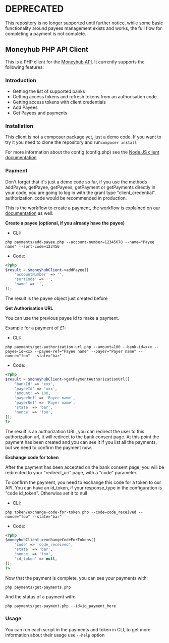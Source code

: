 # DEPRECATED

This repository is no longer supported until further notice, while some basic functionality around payees management exists and works, the full flow for completing a payment is not complete.

## Moneyhub PHP API Client

This is a PHP client for the [Moneyhub API](https://moneyhub.github.io/api-docs). It currently supports the following features:

### Introduction

- Getting the list of supported banks
- Getting access tokens and refresh tokens from an authorisation code
- Getting access tokens with client credentials
- Add Payees
- Get Payees and payments

### Installation
This client is not a composer package yet, just a demo code. If you want to try it you need to clone the repository
and run`composer install`

For more information about the config (config.php) see the [Node.JS client documentation](https://github.com/moneyhub/moneyhub-api-client)

### Payment
Don't forget that it's just a demo code so far, if you use the methods addPayee, getPayee, getPayees, getPayment or getPayments
 directly in your code, you are going to log in with the grant type "client_credential". 
authorization_code would be recommended in production.

This is the workflow to create a payment, 
the workflow is explained [on our documentation](https://moneyhub.github.io/api-docs/#payments-2) as well:

**Create a payee (optional, if you already have the payee)**
- CLI:

`php payments/add-payee.php --account-number=12345678 --name="Payee name" --sort-code=123456`
- Code:
```php
<?php
$result = $moneyhubClient->addPayee([
    'accountNumber' => '',
    'sortCode' => '',
    'name' => '',
]);
```
The result is the payee object just created before

**Get Authorisation URL**

You can use the previous payee id to make a payment. 

Example for a payment of £1:
- CLI:

`php payments/get-authorization-url.php --amount=100 --bank-id=xxx --payee-id=xxx --payee-ref="Payee name" --payer="Payer name" --nonce="foo" --state="bar"`

- Code:

```php
<?php
$result = $moneyhubClient->getPaymentAuthorizationUrl([
    'bankId' => 'xxx',
    'payeeId' => 'xxx',
    'amount' => 100,
    'payeeRef' => 'Payee name',
    'payerRef' => 'Payer name',
    'state' => 'bar',
    'nonce' => 'foo',
]);
?>
```

The result is an authorization URL, you can redirect the user to this authorization url, it will redirect to the bank consent page. At this point the payment has 
been created and you can see it if you list all the payments, but we need to confirm the payment now.

**Exchange code for token**

After the payment has been accepted on the bank consent page, you will be redirected to your "redirect_uri" page, with a "code" parameter.

To confirm the payment, you need to exchange this code for a token to our API.
You can have an id_token, if your response_type in the configuration is "code id_token". Otherwise set it to null

- CLI:

`php token/exchange-code-for-token.php --code=code_received --nonce="foo" --state="bar"` 

- Code:

```php
<?php
$moneyhubClient->exchangeCodeForTokens([
    'code' => 'code_received',
    'state' => 'bar',
    'nonce' => 'foo',
    'id_token' => null,
]);
?>
```
Now that the payment is complete, you can see your payments with:

`php payments/get-payments.php`

And the status of a payment with:

`php payments/get-payment.php --id=id_payment_here`

### Usage
You can run each script in the payments and token in CLI, to get more information about their usage
use `--help` option 
